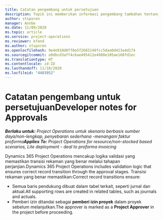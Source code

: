 ```yaml
---
title: Catatan pengembang untuk persetujuan
description: Topik ini memberikan informasi pengembang tambahan tentang cara menangani persetujuan.
author: stsporen
manager: Annbe
ms.date: 11/09/2020
ms.topic: article
ms.service: project-operations
ms.reviewer: kfend
ms.author: stsporen
ms.openlocfilehash: 9e4e910d0ff0a5f2603148fcc5daa0d423a4d174
ms.sourcegitcommit: a9dbcd3aff4c6ae495412e4980e105ae160fd1ec
ms.translationtype: HT
ms.contentlocale: id-ID
ms.lasthandoff: 11/10/2020
ms.locfileid: "4483952"
---
```

# <a name="developer-notes-for-approvals"></a><span data-ttu-id="e1fae-103">Catatan pengembang untuk persetujuan</span><span class="sxs-lookup"><span data-stu-id="e1fae-103">Developer notes for Approvals</span></span>

<span data-ttu-id="e1fae-104">_**Berlaku untuk:** Project Operations untuk skenario berbasis sumber daya/non-lengkap, penyebaran sederhana -menangani faktur proforma_</span><span class="sxs-lookup"><span data-stu-id="e1fae-104">_**Applies To:** Project Operations for resource/non-stocked based scenarios, Lite deployment - deal to proforma invoicing_</span></span>

<span data-ttu-id="e1fae-105">Dynamics 365 Project Operations mencakup logika validasi yang memastikan transisi rekaman yang benar melalui tahapan perjanjian.</span><span class="sxs-lookup"><span data-stu-id="e1fae-105">Dynamics 365 Project Operations includes validation logic that ensures correct record transition through the approval stages.</span></span> <span data-ttu-id="e1fae-106">Transisi rekaman yang benar memastikan:</span><span class="sxs-lookup"><span data-stu-id="e1fae-106">Correct record transitions ensure:</span></span> 

  - <span data-ttu-id="e1fae-107">Semua baris pendukung dibuat dalam tabel terkait, seperti jurnal dan aktual.</span><span class="sxs-lookup"><span data-stu-id="e1fae-107">All supporting rows are created in related tables, such as journals and actuals.</span></span>
  - <span data-ttu-id="e1fae-108">Pemberi izin ditandai sebagai **pemberi izin proyek** dalam proyek sebelum melanjutkan.</span><span class="sxs-lookup"><span data-stu-id="e1fae-108">The approver is marked as a **Project Approver** in the project before proceeding.</span></span>
